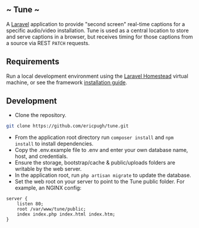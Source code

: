 
## ~ Tune ~

A [Laravel](https://laravel.com/docs) application to provide "second screen" real-time captions for a specific audio/video installation. Tune is used as a central location to store and serve captions in a browser, but receives timing for those captions from a source via REST `PATCH` requests.


## Requirements
Run a local development environment using the [Laravel Homestead](https://laravel.com/docs/5.8/homestead) virtual machine, or see 
the framework [installation guide](https://laravel.com/docs/5.8/installation#installation).

## Development

- Clone the repository.
```bash
git clone https://github.com/ericpugh/tune.git
```
- From the application root directory run `composer install` and `npm install` to install dependencies.
- Copy the .env.example file to .env and enter your own database name, host, and credentials.
- Ensure the storage, bootstrap/cache & public/uploads folders are writable by the web server.
- In the application root, run `php artisan migrate` to update the database.
- Set the web root on your server to point to the Tune public folder. For example, an NGINX config:
```
server {
    listen 80;
    root /var/www/tune/public;
    index index.php index.html index.htm;
}
```




